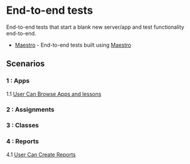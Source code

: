 # End-to-end tests

End-to-end tests that start a blank new server/app and test functionality end-to-end.

* [Maestro](/maestro) - End-to-end tests built using [Maestro](https://maestro.mobile.dev)

## Scenarios

### 1 : Apps

1.1 [User Can Browse Apps and lessons ](test-description/001_browse_lessons_test_description.md)

### 2 : Assignments

### 3 : Classes

### 4 : Reports

4.1 [User Can Create Reports ](test-description/004_create_report_test_description.md)
